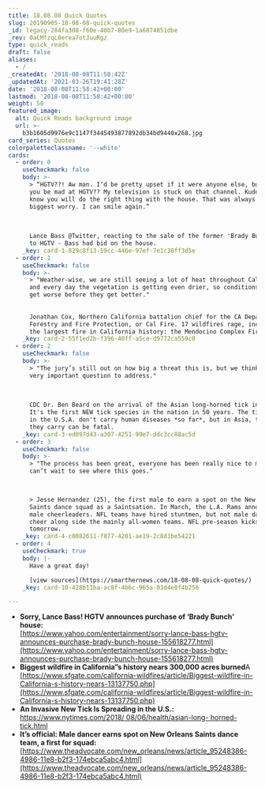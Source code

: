 ```yaml
---
title: 18.08.08 Quick Quotes
slug: 20190905-18-08-08-quick-quotes
_id: legacy-284fa308-f60e-40b7-80e9-1a6874851dbe
_rev: 0aCMfzqL0erea7otJuuRgz
type: quick_reads
draft: false
aliases:
  - /
_createdAt: '2018-08-08T11:58:42Z'
_updatedAt: '2021-03-26T19:41:28Z'
date: '2018-08-08T11:58:42+00:00'
lastmod: '2018-08-08T11:58:42+00:00'
weight: 50
featured_image:
  alt: Quick Reads background image
  url: >-
    b3b1605d9976e9c1147f3445493877892db34bd9440x268.jpg
card_series: Quotes
colorpaletteclassname: '--white'
cards:
  - order: 0
    useCheckmark: false
    body: >-
      > “HGTV??! Aw man. I’d be pretty upset if it were anyone else, but how can
      you be mad at HGTV?? My television is stuck on that channel. Kudos HGTV, I
      know you will do the right thing with the house. That was always my
      biggest worry. I can smile again.”  
        
        
        
      Lance Bass @Twitter, reacting to the sale of the former 'Brady Bunch' home
      to HGTV - Bass had bid on the house.
    _key: card-1-829c8f13-59cc-446e-97ef-7e1c38ff3d5e
  - order: 1
    useCheckmark: false
    body: >-
      > "Weather-wise, we are still seeing a lot of heat throughout California
      and every day the vegetation is getting even drier, so conditions could
      get worse before they get better."  
        
        
      Jonathan Cox, Northern California battalion chief for the CA Department of
      Forestry and Fire Protection, or Cal Fire. 17 wildfires rage, including
      the largest fire in California history: the Mendocino Complex Fire.
    _key: card-2-55f1ed2b-f396-40ff-a5ce-d9772ca559c0
  - order: 2
    useCheckmark: false
    body: >-
      > "The jury’s still out on how big a threat this is, but we think it’s a
      very important question to address."  
        
        
        
      CDC Dr. Ben Beard on the arrival of the Asian long-horned tick in America.
      It's the first NEW tick species in the nation in 50 years. The ticks found
      in the U.S.A. don't carry human diseases *so far*, but in Asia, the virus
      they carry can be fatal.
    _key: card-3-ed097d43-a307-4251-99e7-ddc3cc88ac5d
  - order: 3
    useCheckmark: false
    body: >-
      > "The process has been great, everyone has been really nice to me and I
      can’t wait to see where this goes."  
        


      > Jesse Hernandez (25), the first male to earn a spot on the New Orleans
      Saints dance squad as a Saintsation. In March, the L.A. Rams announced two
      male cheerleaders. NFL teams have hired stuntmen, but not male dancers to
      cheer along side the mainly all-women teams. NFL pre-season kicks off
      tomorrow.
    _key: card-4-c0082611-f877-4201-ae19-2c8d1be54221
  - order: 4
    useCheckmark: true
    body: |-
      Have a great day!

      [view sources](https://smarthernews.com/18-08-08-quick-quotes/)
    _key: card-10-428b11ba-ac8f-4b6c-965a-03d4e0f4b256

---
```

* **Sorry, Lance Bass! HGTV announces purchase of ‘Brady Bunch’ house:**  
[https://www.yahoo.com/entertainment/sorry-lance-bass-hgtv-announces-purchase-brady-bunch-house-155618277.html](https://www.yahoo.com/entertainment/sorry-lance-bass-hgtv-announces-purchase-brady-bunch-house-155618277.html)
* **Biggest wildfire in California”s history nears 300,000 acres burned**A [https://www.sfgate.com/california-wildfires/article/Biggest-wildfire-in-California-s-history-nears-13137750.php](https://www.sfgate.com/california-wildfires/article/Biggest-wildfire-in-California-s-history-nears-13137750.php)
* **An Invasive New Tick Is Spreading in the U.S.:**  
[https://www.nytimes.com/2018/ 08/06/health/asian-long- horned-tick.html](https://www.nytimes.com/2018/)
* **It’s official: Male dancer earns spot on New Orleans Saints dance team, a first for squad:**  
[https://www.theadvocate.com/new_orleans/news/article_95248386-4986-11e8-b2f3-174ebca5abc4.html](https://www.theadvocate.com/new_orleans/news/article_95248386-4986-11e8-b2f3-174ebca5abc4.html)